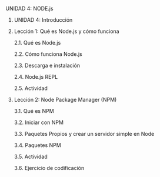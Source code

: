 UNIDAD 4: NODE.js

1. UNIDAD 4: Introducción

2. Lección 1: Qué es Node.js y cómo funciona

	2.1. Qué es Node.js
	
	2.2. Cómo funciona Node.js
	
	2.3. Descarga e instalación
	
	2.4. Node.js REPL
	
	2.5. Actividad

3. Lección 2: Node Package Manager (NPM)

	3.1. Qué es NPM

	3.2. Iniciar con NPM

	3.3. Paquetes Propios y crear un servidor simple en Node

	3.4. Paquetes NPM

	3.5. Actividad
	
	3.6. Ejercicio de codificación

